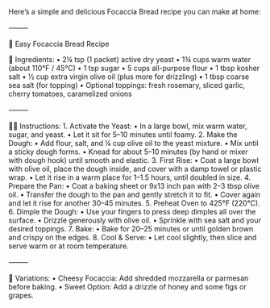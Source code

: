 Here’s a simple and delicious Focaccia Bread recipe you can make at home:

⸻

🍞 Easy Focaccia Bread Recipe

🧂 Ingredients:
	•	2¼ tsp (1 packet) active dry yeast
	•	1¾ cups warm water (about 110°F / 45°C)
	•	1 tsp sugar
	•	5 cups all-purpose flour
	•	1 tbsp kosher salt
	•	½ cup extra virgin olive oil (plus more for drizzling)
	•	1 tbsp coarse sea salt (for topping)
	•	Optional toppings: fresh rosemary, sliced garlic, cherry tomatoes, caramelized onions

⸻

👩‍🍳 Instructions:
	1.	Activate the Yeast:
	•	In a large bowl, mix warm water, sugar, and yeast.
	•	Let it sit for 5–10 minutes until foamy.
	2.	Make the Dough:
	•	Add flour, salt, and ¼ cup olive oil to the yeast mixture.
	•	Mix until a sticky dough forms.
	•	Knead for about 5–10 minutes (by hand or mixer with dough hook) until smooth and elastic.
	3.	First Rise:
	•	Coat a large bowl with olive oil, place the dough inside, and cover with a damp towel or plastic wrap.
	•	Let it rise in a warm place for 1–1.5 hours, until doubled in size.
	4.	Prepare the Pan:
	•	Coat a baking sheet or 9x13 inch pan with 2–3 tbsp olive oil.
	•	Transfer the dough to the pan and gently stretch it to fit.
	•	Cover again and let it rise for another 30–45 minutes.
	5.	Preheat Oven to 425°F (220°C).
	6.	Dimple the Dough:
	•	Use your fingers to press deep dimples all over the surface.
	•	Drizzle generously with olive oil.
	•	Sprinkle with sea salt and your desired toppings.
	7.	Bake:
	•	Bake for 20–25 minutes or until golden brown and crispy on the edges.
	8.	Cool & Serve:
	•	Let cool slightly, then slice and serve warm or at room temperature.

⸻

🔁 Variations:
	•	Cheesy Focaccia: Add shredded mozzarella or parmesan before baking.
	•	Sweet Option: Add a drizzle of honey and some figs or grapes.
